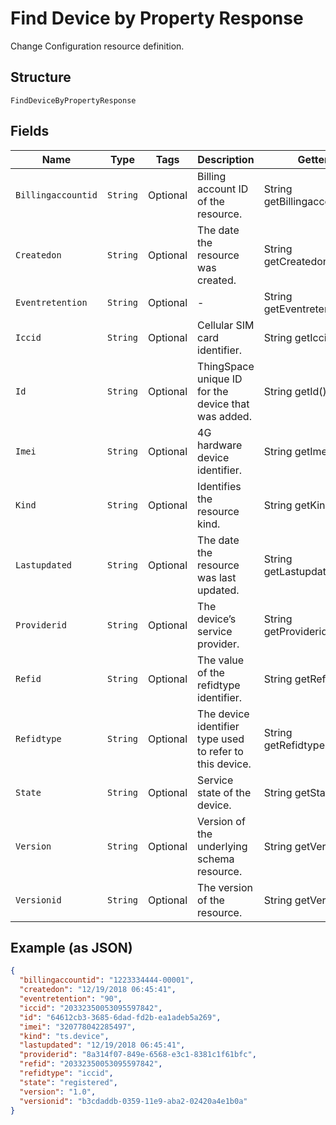 
# Find Device by Property Response

Change Configuration resource definition.

## Structure

`FindDeviceByPropertyResponse`

## Fields

| Name | Type | Tags | Description | Getter | Setter |
|  --- | --- | --- | --- | --- | --- |
| `Billingaccountid` | `String` | Optional | Billing account ID of the resource. | String getBillingaccountid() | setBillingaccountid(String billingaccountid) |
| `Createdon` | `String` | Optional | The date the resource was created. | String getCreatedon() | setCreatedon(String createdon) |
| `Eventretention` | `String` | Optional | - | String getEventretention() | setEventretention(String eventretention) |
| `Iccid` | `String` | Optional | Cellular SIM card identifier. | String getIccid() | setIccid(String iccid) |
| `Id` | `String` | Optional | ThingSpace unique ID for the device that was added. | String getId() | setId(String id) |
| `Imei` | `String` | Optional | 4G hardware device identifier. | String getImei() | setImei(String imei) |
| `Kind` | `String` | Optional | Identifies the resource kind. | String getKind() | setKind(String kind) |
| `Lastupdated` | `String` | Optional | The date the resource was last updated. | String getLastupdated() | setLastupdated(String lastupdated) |
| `Providerid` | `String` | Optional | The device’s service provider. | String getProviderid() | setProviderid(String providerid) |
| `Refid` | `String` | Optional | The value of the refidtype identifier. | String getRefid() | setRefid(String refid) |
| `Refidtype` | `String` | Optional | The device identifier type used to refer to this device. | String getRefidtype() | setRefidtype(String refidtype) |
| `State` | `String` | Optional | Service state of the device. | String getState() | setState(String state) |
| `Version` | `String` | Optional | Version of the underlying schema resource. | String getVersion() | setVersion(String version) |
| `Versionid` | `String` | Optional | The version of the resource. | String getVersionid() | setVersionid(String versionid) |

## Example (as JSON)

```json
{
  "billingaccountid": "1223334444-00001",
  "createdon": "12/19/2018 06:45:41",
  "eventretention": "90",
  "iccid": "20332350053095597842",
  "id": "64612cb3-3685-6dad-fd2b-ea1adeb5a269",
  "imei": "320778042285497",
  "kind": "ts.device",
  "lastupdated": "12/19/2018 06:45:41",
  "providerid": "8a314f07-849e-6568-e3c1-8381c1f61bfc",
  "refid": "20332350053095597842",
  "refidtype": "iccid",
  "state": "registered",
  "version": "1.0",
  "versionid": "b3cdaddb-0359-11e9-aba2-02420a4e1b0a"
}
```

